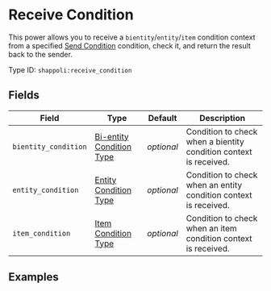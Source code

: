 # Receive Condition

This power allows you to receive a `bientity`/`entity`/`item` condition context from a specified [Send Condition](../condition/meta/send_condition.md) condition, check it, and return the result back to the sender.

Type ID: `shappoli:receive_condition`

## Fields

Field | Type | Default | Description
------|------|---------|------------
`bientity_condition` | [Bi-entity Condition Type](../condition/bientity.md) | *optional* | Condition to check when a bientity condition context is received.
`entity_condition` | [Entity Condition Type](../condition/entity.md) | *optional* | Condition to check when an entity condition context is received.
`item_condition` | [Item Condition Type](../condition/item.md) | *optional* | Condition to check when an item condition context is received.

## Examples
